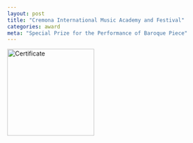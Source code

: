 ```yaml
---
layout: post
title: "Cremona International Music Academy and Festival"
categories: award
meta: "Special Prize for the Performance of Baroque Piece"
---
```


<a href="/images/certificates/202407_cremona_special_award.png" target="_blank">
    <img src="/images/certificates/202407_cremona_special_award.png" alt="Certificate" height="200"/>
</a>
